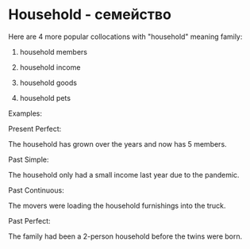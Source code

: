 # Household - семейство

Here are 4 more popular collocations with "household" meaning family:

1. household members

2. household income

3. household goods

4. household pets

Examples:

Present Perfect:

The household has grown over the years and now has 5 members.

Past Simple:

The household only had a small income last year due to the pandemic.

Past Continuous:

The movers were loading the household furnishings into the truck.

Past Perfect:

The family had been a 2-person household before the twins were born.
